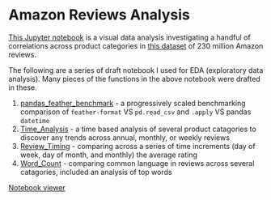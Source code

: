# Amazon Reviews Analysis

[This Jupyter notebook](holding) is a visual data analysis investigating a handful of correlations across product categories in [this dataset](http://deepyeti.ucsd.edu/jianmo/amazon/index.html) of 230 million Amazon reviews. 


The following are a series of draft notebook I used for EDA (exploratory data analysis). Many pieces of the functions in the above notebook were drafted in these. 

1) [pandas_feather_benchmark](https://nbviewer.jupyter.org/github/mjplacroix/amazon_reviews/blob/master/pandas_feather_benchmark.ipynb) - a progressively scaled benchmarking comparison of `feather-format` VS `pd.read_csv` and `.apply` VS pandas `datetime`
2) [Time_Analysis](https://nbviewer.jupyter.org/github/mjplacroix/amazon_reviews/blob/master/time_analysis.ipynb) - a time based analysis of several product catagories to discover any trends across annual, monthly, or weekly reviews
3) [Review_Timing](https://nbviewer.jupyter.org/github/mjplacroix/amazon_reviews/blob/master/review_timing.ipynb) - comparing across a series of time increments (day of week, day of month, and monthly) the average rating
4) [Word_Count](https://nbviewer.jupyter.org/github/mjplacroix/amazon_reviews/blob/master/word_count_analysis.ipynb) - comparing common language in reviews across several catagories, included an analysis of top words



[Notebook viewer](https://nbviewer.jupyter.org/)
